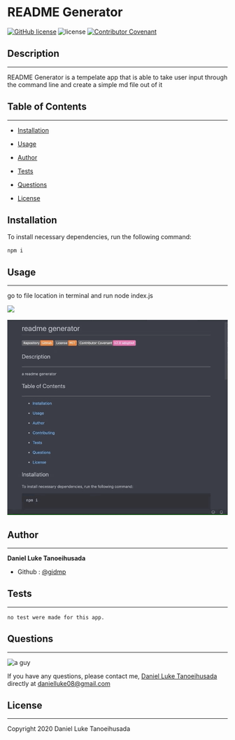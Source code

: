 # README Generator
[![GitHub license](https://img.shields.io/badge/Repository-GitHub-orange.svg)](https://github.com/gidmp/)
![license](https://img.shields.io/badge/License--orange.svg)
[![Contributor Covenant](https://img.shields.io/badge/Contributor%20Covenant-v2.0%20adopted-ff69b4.svg)](code_of_conduct.md) 


## Description
------

README Generator is a tempelate app that is able to take user input through the command line and create a simple md file out of it

## Table of Contents 
------

* [Installation](#installation)

* [Usage](#usage)

* [Author](#author)

* [Tests](#tests)

* [Questions](#questions)

* [License](#license)

## Installation

To install necessary dependencies, run the following command:

```
npm i

```

## Usage 
------

go to file location in terminal and run node index.js

![](./media/readmeGen.gif)

![](./media/readmeGen2.gif)

## Author
------

**Daniel Luke Tanoeihusada**

* Github : [@gidmp](https://github.com/gidmp/)

## Tests
------
```
no test were made for this app.

```

## Questions
------

<img src="https://avatars2.githubusercontent.com/u/6896220?v=4" alt="a guy" width="75px" height="75px">

If you have any questions, please contact me, [Daniel Luke Tanoeihusada](danielluke08@gmail.com) directly at danielluke08@gmail.com

## License
------

Copyright 2020 Daniel Luke Tanoeihusada

